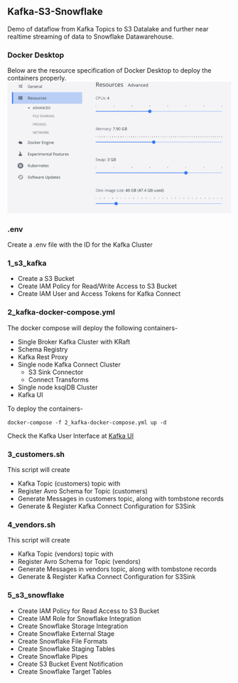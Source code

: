 ## Kafka-S3-Snowflake
Demo of dataflow from Kafka Topics to S3 Datalake and further near realtime streaming of data to Snowflake Datawarehouse.

### Docker Desktop
Below are the resource specification of Docker Desktop to deploy the containers properly.
![Alt text](docker-desktop.png?raw=true "Docker Desktop Settings")

### .env
Create a .env file with the ID for the Kafka Cluster

### 1_s3_kafka
- Create a S3 Bucket
- Create IAM Policy for Read/Write Access to S3 Bucket
- Create IAM User and Access Tokens for Kafka Connect

### 2_kafka-docker-compose.yml
The docker compose will deploy the following containers-

- Single Broker Kafka Cluster with KRaft
- Schema Registry
- Kafka Rest Proxy
- Single node Kafka Connect Cluster
  - S3 Sink Connector
  - Connect Transforms
- Single node ksqlDB Cluster
- Kafka UI

To deploy the containers-
```
docker-compose -f 2_kafka-docker-compose.yml up -d
```

Check the Kafka User Interface at [Kafka UI](http://0.0.0.0:8888)

### 3_customers.sh
This script will create 
- Kafka Topic (customers) topic with 
- Register Avro Schema for Topic (customers)
- Generate Messages in customers topic, along with tombstone records
- Generate & Register Kafka Connect Configuration for S3Sink

### 4_vendors.sh
This script will create 
- Kafka Topic (vendors) topic with 
- Register Avro Schema for Topic (vendors)
- Generate Messages in vendors topic, along with tombstone records
- Generate & Register Kafka Connect Configuration for S3Sink

### 5_s3_snowflake
- Create IAM Policy for Read Access to S3 Bucket
- Create IAM Role for Snowflake Integration
- Create Snowflake Storage Integration
- Create Snowflake External Stage
- Create Snowflake File Formats
- Create Snowflake Staging Tables
- Create Snowflake Pipes
- Create S3 Bucket Event Notification
- Create Snowflake Target Tables
 
